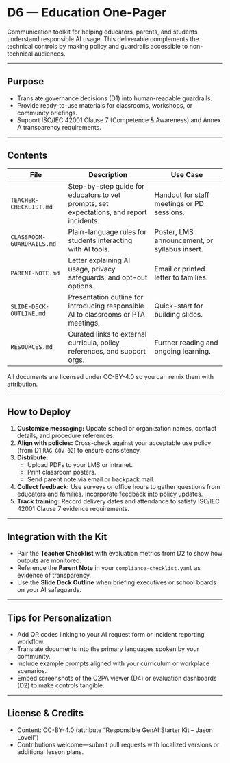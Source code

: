 # D6 — Education One-Pager

Communication toolkit for helping educators, parents, and students understand responsible AI usage. This deliverable complements the technical controls by making policy and guardrails accessible to non-technical audiences.

---

## Purpose

- Translate governance decisions (D1) into human-readable guardrails.
- Provide ready-to-use materials for classrooms, workshops, or community briefings.
- Support ISO/IEC 42001 Clause 7 (Competence & Awareness) and Annex A transparency requirements.

---

## Contents

| File | Description | Use Case |
|------|-------------|----------|
| `TEACHER-CHECKLIST.md` | Step-by-step guide for educators to vet prompts, set expectations, and report incidents. | Handout for staff meetings or PD sessions. |
| `CLASSROOM-GUARDRAILS.md` | Plain-language rules for students interacting with AI tools. | Poster, LMS announcement, or syllabus insert. |
| `PARENT-NOTE.md` | Letter explaining AI usage, privacy safeguards, and opt-out options. | Email or printed letter to families. |
| `SLIDE-DECK-OUTLINE.md` | Presentation outline for introducing responsible AI to classrooms or PTA meetings. | Quick-start for building slides. |
| `RESOURCES.md` | Curated links to external curricula, policy references, and support orgs. | Further reading and ongoing learning. |

All documents are licensed under CC-BY-4.0 so you can remix them with attribution.

---

## How to Deploy

1. **Customize messaging:** Update school or organization names, contact details, and procedure references.
2. **Align with policies:** Cross-check against your acceptable use policy (from D1 `RAG-GOV-02`) to ensure consistency.
3. **Distribute:**
   - Upload PDFs to your LMS or intranet.
   - Print classroom posters.
   - Send parent note via email or backpack mail.
4. **Collect feedback:** Use surveys or office hours to gather questions from educators and families. Incorporate feedback into policy updates.
5. **Track training:** Record delivery dates and attendance to satisfy ISO/IEC 42001 Clause 7 evidence requirements.

---

## Integration with the Kit

- Pair the **Teacher Checklist** with evaluation metrics from D2 to show how outputs are monitored.
- Reference the **Parent Note** in your `compliance-checklist.yaml` as evidence of transparency.
- Use the **Slide Deck Outline** when briefing executives or school boards on your AI safeguards.

---

## Tips for Personalization

- Add QR codes linking to your AI request form or incident reporting workflow.
- Translate documents into the primary languages spoken by your community.
- Include example prompts aligned with your curriculum or workplace scenarios.
- Embed screenshots of the C2PA viewer (D4) or evaluation dashboards (D2) to make controls tangible.

---

## License & Credits

- Content: CC-BY-4.0 (attribute “Responsible GenAI Starter Kit – Jason Lovell”)
- Contributions welcome—submit pull requests with localized versions or additional lesson plans.

